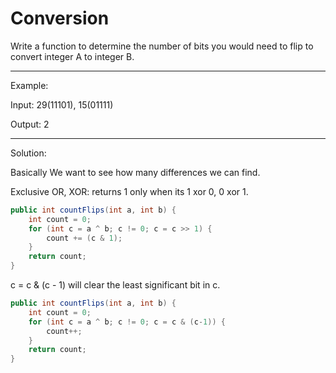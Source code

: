 # Conversion

Write a function to determine the number of bits you would need to flip to convert integer A to integer B.

---

Example:

Input: 29(11101),  15(01111)

Output: 2

---

Solution:

Basically We want to see how many differences we can find.

Exclusive OR, XOR: returns 1 only when its 1 xor 0, 0 xor 1.

```java
public int countFlips(int a, int b) {
    int count = 0;
    for (int c = a ^ b; c != 0; c = c >> 1) {
        count += (c & 1);
    }
    return count;
}
```

c = c & (c - 1) will clear the least significant bit in c.

```java
public int countFlips(int a, int b) {
    int count = 0;
    for (int c = a ^ b; c != 0; c = c & (c-1)) {
        count++;
    }
    return count;
}
```

